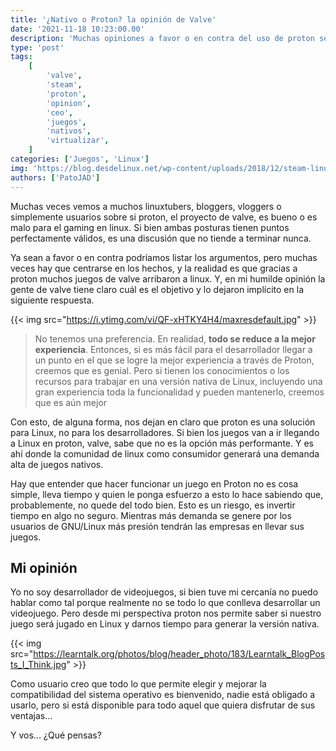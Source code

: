 ```yaml
---
title: '¿Nativo o Proton? la opinión de Valve'
date: '2021-11-18 10:23:00.00'
description: 'Muchas opiniones a favor o en contra del uso de proton se dieron a conocer por muchos iconos, blogs, linuxtubers, etc. Ahora le toca a Valve.'
type: 'post'
tags:
    [
        'valve',
        'steam',
        'proton',
        'opinion',
        'ceo',
        'juegos',
        'nativos',
        'virtualizar',
    ]
categories: ['Juegos', 'Linux']
img: 'https://blog.desdelinux.net/wp-content/uploads/2018/12/steam-linux-proton.jpg'
authors: ['PatoJAD']
---
```


Muchas veces vemos a muchos linuxtubers, bloggers, vloggers o simplemente usuarios sobre si proton, el proyecto de valve, es bueno o es malo para el gaming en linux. Si bien ambas posturas tienen puntos perfectamente válidos, es una discusión que no tiende a terminar nunca.

Ya sean a favor o en contra podríamos listar los argumentos, pero muchas veces hay que centrarse en los hechos, y la realidad es que gracias a proton muchos juegos de valve arribaron a linux. Y, en mi humilde opinión la gente de valve tiene claro cuál es el objetivo y lo dejaron implícito en la siguiente respuesta.

{{< img src="https://i.ytimg.com/vi/QF-xHTKY4H4/maxresdefault.jpg" >}}

> No tenemos una preferencia. En realidad, **todo se reduce a la mejor experiencia**. Entonces, si es más fácil para el desarrollador llegar a un punto en el que se logre la mejor experiencia a través de Proton, creemos que es genial. Pero si tienen los conocimientos o los recursos para trabajar en una versión nativa de Linux, incluyendo una gran experiencia toda la funcionalidad y pueden mantenerlo, creemos que es aún mejor

Con esto, de alguna forma, nos dejan en claro que proton es una solución para Linux, no para los desarrolladores. Si bien los juegos van a ir llegando a Linux en proton, valve, sabe que no es la opción más performante. Y es ahí donde la comunidad de linux como consumidor generará una demanda alta de juegos nativos.

Hay que entender que hacer funcionar un juego en Proton no es cosa simple, lleva tiempo y quien le ponga esfuerzo a esto lo hace sabiendo que, probablemente, no quede del todo bien. Esto es un riesgo, es invertir tiempo en algo no seguro. Mientras más demanda se genere por los usuarios de GNU/Linux más presión tendrán las empresas en llevar sus juegos.

## Mi opinión

Yo no soy desarrollador de videojuegos, si bien tuve mi cercanía no puedo hablar como tal porque realmente no se todo lo que conlleva desarrollar un videojuego. Pero desde mi perspectiva proton nos permite saber si nuestro juego será jugado en Linux y darnos tiempo para generar la versión nativa.

{{< img src="https://learntalk.org/photos/blog/header_photo/183/Learntalk_BlogPosts_I_Think.jpg" >}}

Como usuario creo que todo lo que permite elegir y mejorar la compatibilidad del sistema operativo es bienvenido, nadie está obligado a usarlo, pero si está disponible para todo aquel que quiera disfrutar de sus ventajas…

Y vos... ¿Qué pensas?
